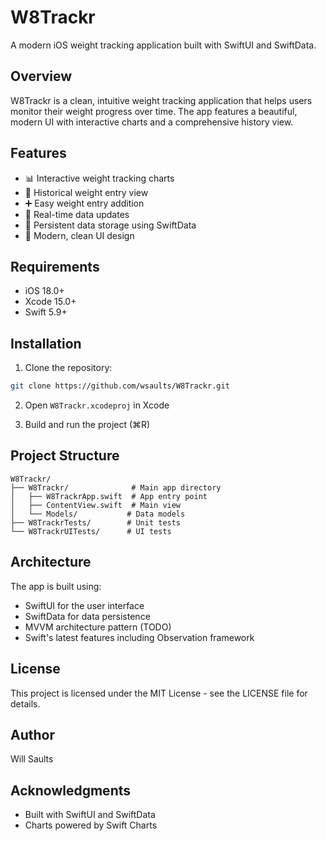 # W8Trackr

A modern iOS weight tracking application built with SwiftUI and SwiftData.

## Overview

W8Trackr is a clean, intuitive weight tracking application that helps users monitor their weight progress over time. The app features a beautiful, modern UI with interactive charts and a comprehensive history view.

## Features

- 📊 Interactive weight tracking charts
- 📅 Historical weight entry view
- ➕ Easy weight entry addition
- 🔄 Real-time data updates
- 💾 Persistent data storage using SwiftData
- 🎨 Modern, clean UI design

## Requirements

- iOS 18.0+
- Xcode 15.0+
- Swift 5.9+

## Installation

1. Clone the repository:
```bash
git clone https://github.com/wsaults/W8Trackr.git
```

2. Open `W8Trackr.xcodeproj` in Xcode

3. Build and run the project (⌘R)

## Project Structure

```
W8Trackr/
├── W8Trackr/              # Main app directory
│   ├── W8TrackrApp.swift  # App entry point
│   ├── ContentView.swift  # Main view
│   └── Models/           # Data models
├── W8TrackrTests/        # Unit tests
└── W8TrackrUITests/      # UI tests
```

## Architecture

The app is built using:
- SwiftUI for the user interface
- SwiftData for data persistence
- MVVM architecture pattern (TODO)
- Swift's latest features including Observation framework

## License

This project is licensed under the MIT License - see the LICENSE file for details.

## Author

Will Saults

## Acknowledgments

- Built with SwiftUI and SwiftData
- Charts powered by Swift Charts 
